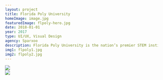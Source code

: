 ```yaml
---
layout: project
title: Florida Poly University
homeImage: image.jpg
featuredImage: flpoly-hero.jpg
date: 2018-01-01
year: 2017
type: UI/UX, Visual Design
agency: Sparxoo
description: Florida Poly University is the nation’s premier STEM institution. We were tasked with setting the vision for the new website. The goal was to accurately represent the institution’s changing and dynamic culture. The new site was built to primarily attract prospective students and STEM fanatics. We purposefully created a system of modules that could be easily integrated throughout the site while adjusting to new content.
img1: flpoly1.jpg
img2: flpoly2.jpg
---
```


<div class="col-xs-12 about-work-items__item">
  <img src="{{ site.baseurl}}/assets/images/{{ page.img1 }}">
</div>
<div class="col-xs-12 about-work-items__item">
  <img src="{{ site.baseurl}}/assets/images/{{ page.img2 }}">
</div>
  